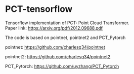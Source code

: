 # PCT-tensorflow
Tensorflow implementation of PCT: Point Cloud Transformer.  
Paper link: https://arxiv.org/pdf/2012.09688.pdf  

The code is based on pointnet, pointnet2 and PCT_Pytorch  

pointnet:     https://github.com/charlesq34/pointnet  

pointnet2:    https://github.com/charlesq34/pointnet2  

PCT_Pytorch:  https://github.com/uyzhang/PCT_Pytorch


